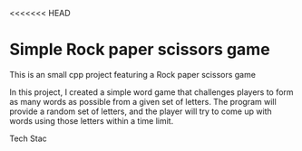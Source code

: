 <<<<<<< HEAD
# Simple Rock paper scissors game

This is an small cpp project featuring a Rock paper scissors game 

In this project, I created a simple word game that challenges players to form as many words as possible from a given set of letters. The program will provide a random set of letters, and the player will try to come up with words using those letters within a time limit.

Tech Stac
